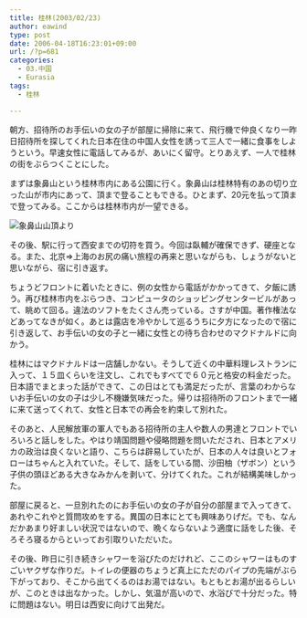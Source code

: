 ```yaml
---
title: 桂林(2003/02/23)
author: eawind
type: post
date: 2006-04-18T16:23:01+09:00
url: /?p=681
categories:
  - 03.中国
  - Eurasia
tags:
  - 桂林

---
```

朝方、招待所のお手伝いの女の子が部屋に掃除に来て、飛行機で仲良くなり一昨日招待所を探してくれた日本在住の中国人女性を誘って三人で一緒に食事をしようという。早速女性に電話してみるが、あいにく留守。とりあえず、一人で桂林の街をぶらつくことにした。

まずは象鼻山という桂林市内にある公園に行く。象鼻山は桂林特有のあの切り立った山が市内にあって、頂まで登ることもできる。ひとまず、20元を払って頂まで登ってみる。ここからは桂林市内が一望できる。

![象鼻山山頂より](/img/wp/2006/04/200302230809341.jpg)

その後、駅に行って西安までの切符を買う。今回は臥輔が確保できず、硬座となる。また、北京⇒上海のお尻の痛い旅程の再来と思いながらも、しょうがないと思いながら、宿に引き返す。

ちょうどフロントに着いたときに、例の女性から電話がかかってきて、夕飯に誘う。再び桂林市内をぶらつき、コンピュータのショッピングセンタービルがあって、眺めて回る。違法のソフトをたくさん売っている。さすが中国。著作権法などあってなきが如く。あとは露店を冷やかして巡るうちに夕方になったので宿に引き返して、お手伝いの女の子と一緒に女性との待ち合わせのマクドナルドに向かう。

桂林にはマクドナルドは一店舗しかない。そうして近くの中華料理レストランに入って、１５皿くらいを注文し、これでもすべてで６０元と格安の料金だった。日本語でまとまった話ができて、この日はとても満足だったが、言葉のわからないお手伝いの女の子は少し不機嫌気味だった。帰りは招待所のフロントまで一緒に来て送ってくれて、女性と日本での再会を約束して別れた。

そのあと、人民解放軍の軍人でもある招待所の主人や数人の男達とフロントでいろいろと話しをした。やはり靖国問題や侵略問題を問いただされ、日本とアメリカの政治は良くないと語り、こちらは辟易していたが、日本の人々は良いとフォローはちゃんと入れていた。そして、話をしている間、沙田柚（ザボン）という子供の頭ほどある大きなみかんを剥いて、分けてくれた。これが結構美味しかった。

部屋に戻ると、一旦別れたのにお手伝いの女の子が自分の部屋まで入ってきて、あれやこれやと質問攻めをする。異国の日本にとても興味ありげだ。でも、なんだかあまり好ましい状況ではないので、晩くならないよう適度に話をした後、そろそろ寝るからといってお引取りいただいた。

その後、昨日に引き続きシャワーを浴びたのだけれど、ここのシャワーはものすごいヤクザな作りだ。トイレの便器のちょうど真上にただのパイプの先端がぶら下がっており、そこから出てくるのはお湯ではない。もともとお湯が出るらしいが、このときは出なかった。しかし、気温が高いので、水浴びで十分だった。特に問題はない。明日は西安に向けて出発だ。
